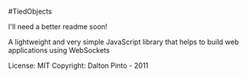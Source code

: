 #TiedObjects

I'll need a better readme soon!

A lightweight and very simple JavaScript library that helps
to build web applications using WebSockets

License: MIT
Copyright: Dalton Pinto - 2011


